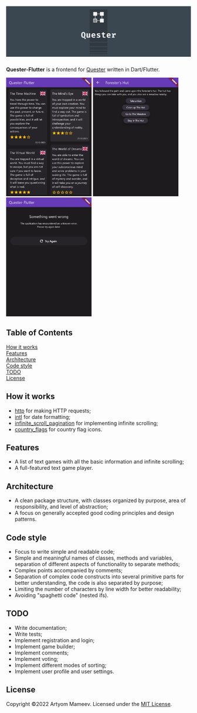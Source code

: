 # ![Logo](readme/github_cover_image.png)

**Quester-Flutter** is a frontend for [Quester](https://github.com/artyom-mameev/quester) written in Dart/Flutter.

[<img width="233px" src="readme/sshot-1.png" />](https://github.com/artyom-mameev/quester-flutter/blob/master/readme/sshot-1.png?raw=true) [<img width="233px" src="readme/sshot-2.png" />](https://github.com/artyom-mameev/quester-flutter/blob/master/readme/sshot-2.png?raw=true) [<img width="233px" src="readme/sshot-3.png" />](https://github.com/artyom-mameev/quester-flutter/blob/master/readme/sshot-3.png?raw=true)  

## Table of Contents

[How it works](#how-it-works)  
[Features](#features)  
[Architecture](#architecture)  
[Code style](#style)  
[TODO](#todo)  
[License](#license)

<a name="how-it-works"/>

## How it works

- [http](https://pub.dev/packages/http) for making HTTP requests;
- [intl](https://pub.dev/packages/intl) for date formatting;
- [infinite_scroll_pagination](https://pub.dev/packages/infinite_scroll_pagination) for implementing infinite scrolling;
- [country_flags](https://pub.dev/packages/country_flags) for country flag icons.

<a name="features"/>

## Features

- A list of text games with all the basic information and infinite scrolling;
- A full-featured text game player.

<a name="architecture"/>

## Architecture

- A clean package structure, with classes organized by purpose, area of responsibility, and level of abstraction;
- A focus on generally accepted good coding principles and design patterns.

<a name="style"/>

## Code style

- Focus to write simple and readable code;
- Simple and meaningful names of classes, methods and variables, separation of different aspects of functionality to separate methods;
- Сomplex points accompanied by comments;
- Separation of complex code constructs into several primitive parts for better understanding, the code is also separated by purpose;
- Limiting the number of characters by line width for better readability;
- Avoiding "spaghetti code" (nested ifs).

<a name="todo"/>

## TODO

- Write documentation;
- Write tests;
- Implement registration and login;
- Implement game builder;
- Implement comments;
- Implement voting;
- Implement different modes of sorting;
- Implement user profile and user settings.

<a name="license"/>

## License

Copyright ©2022 Artyom Mameev.
Licensed under the [MIT License](https://opensource.org/licenses/MIT).